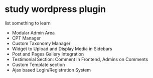# study wordpress plugin

list something to learn

* Modular Admin Area
* CPT Manager
* Custom Taxonomy Manager
* Widget to Upload and Display Media in Sidebars
* Post and Pages Gallery Integration
* Testimonial Section: Comment in Frontend, Admins on Comments
* Custom Template section
* Ajax based Login/Registration System
